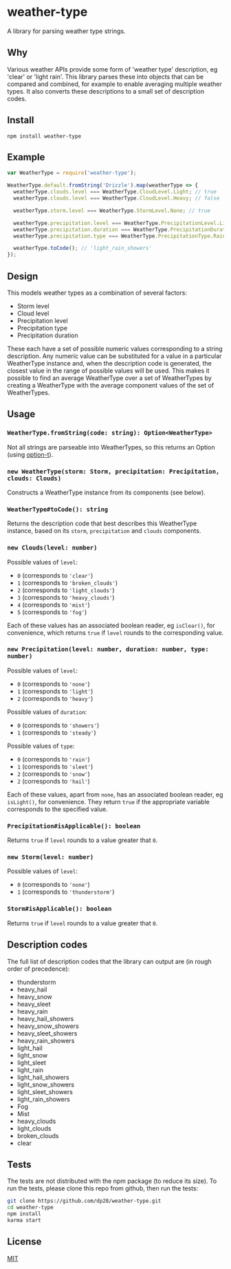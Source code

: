 # weather-type

A library for parsing weather type strings.

## Why

Various weather APIs provide some form of 'weather type' description, eg 'clear'
or 'light rain'. This library parses these into objects that can be compared and
combined, for example to enable averaging multiple weather types. It also
converts these descriptions to a small set of description codes.

## Install

```
npm install weather-type
```

## Example

```javascript
var WeatherType = require('weather-type');

WeatherType.default.fromString('Drizzle').map(weatherType => {
  weatherType.clouds.level === WeatherType.CloudLevel.Light; // true
  weatherType.clouds.level === WeatherType.CloudLevel.Heavy; // false

  weatherType.storm.level === WeatherType.StormLevel.None; // true

  weatherType.precipitation.level === WeatherType.PrecipitationLevel.Light; // true
  weatherType.precipitation.duration === WeatherType.PrecipitationDuration.Showers; // true
  weatherType.precipitation.type === WeatherType.PrecipitationType.Rain; // true

  weatherType.toCode(); // 'light_rain_showers'
});
```

## Design

This models weather types as a combination of several factors:
* Storm level
* Cloud level
* Precipitation level
* Precipitation type
* Precipitation duration

These each have a set of possible numeric values corresponding to a string
description. Any numeric value can be substituted for a value in a particular
WeatherType instance and, when the description code is generated, the closest
value in the range of possible values will be used. This makes it possible to
find an average WeatherType over a set of WeatherTypes by creating a
WeatherType with the average component values of the set of WeatherTypes.

## Usage

### `WeatherType.fromString(code: string): Option<WeatherType>`

Not all strings are parseable into WeatherTypes, so this returns an Option
(using [option-t](https://www.npmjs.com/package/option-t)).

### `new WeatherType(storm: Storm, precipitation: Precipitation, clouds: Clouds)`

Constructs a WeatherType instance from its components (see below).

### `WeatherType#toCode(): string`

Returns the description code that best describes this WeatherType instance,
based on its `storm`, `precipitation` and `clouds` components.

### `new Clouds(level: number)`

Possible values of `level`:
* `0` (corresponds to `'clear'`)
* `1` (corresponds to `'broken_clouds'`)
* `2` (corresponds to `'light_clouds'`)
* `3` (corresponds to `'heavy_clouds'`)
* `4` (corresponds to `'mist'`)
* `5` (corresponds to `'fog'`)

Each of these values has an associated boolean reader, eg `isClear()`, for 
convenience, which returns `true` if `level` rounds to the corresponding value. 

### `new Precipitation(level: number, duration: number, type: number)`

Possible values of `level`:
* `0` (corresponds to `'none'`)
* `1` (corresponds to `'light'`)
* `2` (corresponds to `'heavy'`)

Possible values of `duration`:
* `0` (corresponds to `'showers'`)
* `1` (corresponds to `'steady'`)

Possible values of `type`:
* `0` (corresponds to `'rain'`)
* `1` (corresponds to `'sleet'`)
* `2` (corresponds to `'snow'`)
* `2` (corresponds to `'hail'`)

Each of these values, apart from `none`, has an associated boolean reader, eg
`isLight()`, for convenience. They return `true` if the appropriate variable
corresponds to the specified value.

### `Precipitation#isApplicable(): boolean`

Returns `true` if `level` rounds to a value greater that `0`.

### `new Storm(level: number)`

Possible values of `level`:
* `0` (corresponds to `'none'`)
* `1` (corresponds to `'thunderstorm'`)

### `Storm#isApplicable(): boolean`

Returns `true` if `level` rounds to a value greater that `0`.

## Description codes

The full list of description codes that the library can output are (in rough
order of precedence):

* thunderstorm
* heavy_hail
* heavy_snow
* heavy_sleet
* heavy_rain
* heavy_hail_showers
* heavy_snow_showers
* heavy_sleet_showers
* heavy_rain_showers
* light_hail
* light_snow
* light_sleet
* light_rain
* light_hail_showers
* light_snow_showers
* light_sleet_showers
* light_rain_showers
* Fog
* Mist
* heavy_clouds
* light_clouds
* broken_clouds
* clear

## Tests

The tests are not distributed with the npm package (to reduce its size). To
run the tests, please clone this repo from github, then run the tests:

```sh
git clone https://github.com/dp28/weather-type.git
cd weather-type
npm install
karma start
```

## License

[MIT](./LICENSE)

